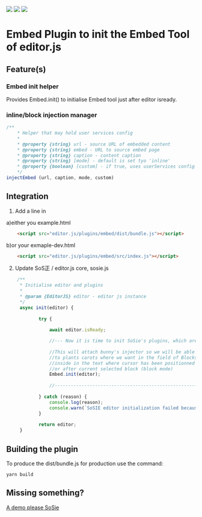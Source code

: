 ![](https://badgen.net/badge/SoS正/Beta/f2a) ![](https://badgen.net/badge/editor.js/v2.0/blue) ![](https://badgen.net/badge/plugin/v1.0/orange) 

# Embed Plugin to init the Embed Tool of editor.js

## Feature(s)

### Embed init helper

Provides Embed.init() to initialise Embed tool just after editor isready.

### inline/block injection manager

```js
/**
    * Helper that may hold user services config
    *
    * @property {string} url - source URL of embedded content
    * @property {string} embed - URL to source embed page
    * @property {string} caption - content caption
    * @property {string} [mode] - default is set tyo 'inline'
    * @property {boolean} [custom] - if true, uses userServices config stored in this Helper
    */
injectEmbed (url, caption, mode, custom) 
```
## Integration

1) Add a line in 

a)either you example.html

```html
    <script src="editor.js/plugins/embed/dist/bundle.js"></script>
```
b)or your exmaple-dev.html

```html
    <script src="editor.js/plugins/embed/src/index.js"></script>
```
2) Update SoS正 / editor.js core, sosie.js

```js
    /**
     * Initialise editor and plugins
     * 
     * @param {EditorJS} editor - editor js instance
     */
     async init(editor) {
          
            try {
    
                await editor.isReady;

                //--- Now it is time to init SoSie's plugins, which are init helper for tools ---
                
                //This will attach bunny's injector so we will be able
                //to plants carots where we want in the field of Blocks.
                //inside in the text where cursor has been positionned (inline mode) 
                //or after current selected block (block mode)
                Embed.init(editor);
                
                //--------------------------------------------------------------------------------
            
            } catch (reason) {
                console.log(reason);
                console.warn(`SoSIE editor initialization failed because of ${reason}`)
            }
            
            return editor;
     }
```

## Building the plugin

To produce the dist/bundle.js for production use the command: 

```shell
yarn build
```

## Missing something?

[A demo please SoSie](http://sosie.sos-productions.com/)

